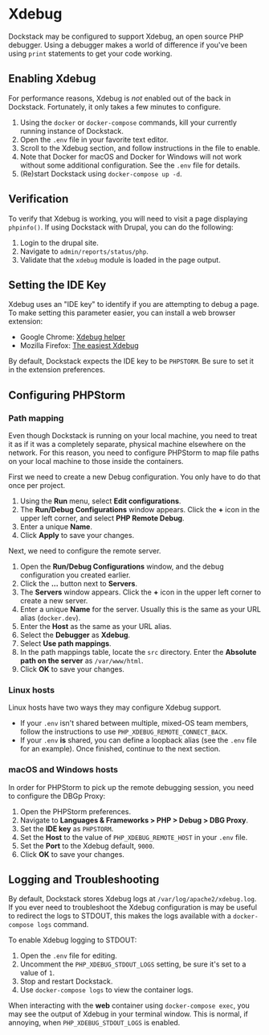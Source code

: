 # Xdebug

Dockstack may be configured to support Xdebug, an open source PHP debugger. Using a debugger makes a world of difference if you've been using `print` statements to get your code working.

## Enabling Xdebug

For performance reasons, Xdebug is *not* enabled out of the back in Dockstack. Fortunately, it only takes a few minutes to configure.

1. Using the `docker` or `docker-compose` commands, kill your currently running instance of Dockstack.
2. Open the `.env` file in your favorite text editor.
3. Scroll to the Xdebug section, and follow instructions in the file to enable.
4. Note that Docker for macOS and Docker for Windows will not work without some additional configuration. See the `.env` file for details.
5. (Re)start Dockstack using `docker-compose up -d`.

## Verification

To verify that Xdebug is working, you will need to visit a page displaying `phpinfo()`. If using Dockstack with Drupal, you can do the following:

1. Login to the drupal site.
2. Navigate to `admin/reports/status/php`.
3. Validate that the `xdebug` module is loaded in the page output.

## Setting the IDE Key

Xdebug uses an "IDE key" to identify if you are attempting to debug a page. To make setting this parameter easier, you can install a web browser extension:

* Google Chrome: [Xdebug helper](https://chrome.google.com/webstore/detail/xdebug-helper/eadndfjplgieldjbigjakmdgkmoaaaoc?hl=en)
* Mozilla Firefox: [The easiest Xdebug](https://addons.mozilla.org/en-US/firefox/addon/the-easiest-xdebug)

By default, Dockstack expects the IDE key to be `PHPSTORM`. Be sure to set it in the extension preferences.

## Configuring PHPStorm

### Path mapping

Even though Dockstack is running on your local machine, you need to treat it as if it was a completely separate, physical machine elsewhere on the network. For this reason, you need to configure PHPStorm to map file paths on your local machine to those inside the containers.

First we need to create a new Debug configuration. You only have to do that once per project.

1. Using the **Run** menu, select **Edit configurations**.
2. The **Run/Debug Configurations** window appears. Click the **+** icon in the upper left corner, and select **PHP Remote Debug**.
3. Enter a unique **Name**.
4. Click **Apply** to save your changes.

Next, we need to configure the remote server.

1. Open the **Run/Debug Configurations** window, and the debug configuration you created earlier.
2. Click the **...** button next to **Servers**.
3. The **Servers** window appears. Click the **+** icon in the upper left corner to create a new server.
4. Enter a unique **Name** for the server. Usually this is the same as your URL alias (`docker.dev`).
5. Enter the **Host** as the same as your URL alias.
6. Select the **Debugger** as **Xdebug**.
7. Select **Use path mappings**.
8. In the path mappings table, locate the `src` directory. Enter the **Absolute path on the server** as `/var/www/html`.
9. Click **OK** to save your changes.

### Linux hosts

Linux hosts have two ways they may configure Xdebug support.
* If your `.env` isn't shared between multiple, mixed-OS team members, follow the instructions to use  `PHP_XDEBUG_REMOTE_CONNECT_BACK`.
* If your `.env` **is** shared, you can define a loopback alias (see the `.env` file for an example). Once finished, continue to the next section.

### macOS and Windows hosts

In order for PHPStorm to pick up the remote debugging session, you need to configure the DBGp Proxy:

1. Open the PHPStorm preferences.
2. Navigate to **Languages & Frameworks &gt; PHP &gt; Debug &gt; DBG Proxy**.
3. Set the **IDE key** as `PHPSTORM`.
4. Set the **Host** to the value of `PHP_XDEBUG_REMOTE_HOST` in your `.env` file.
5. Set the **Port** to the Xdebug default, `9000`.
6. Click **OK** to save your changes.

## Logging and Troubleshooting

By default, Dockstack stores Xdebug logs at `/var/log/apache2/xdebug.log`. If you ever need to troubleshoot the Xdebug configuration is may be useful to redirect the logs to STDOUT, this makes the logs available with a `docker-compose logs` command.

To enable Xdebug logging to STDOUT:

1. Open the `.env` file for editing.
2. Uncomment the `PHP_XDEBUG_STDOUT_LOGS` setting, be sure it's set to a value of `1`.
3. Stop and restart Dockstack.
4. Use `docker-compose logs` to view the container logs.

When interacting with the **web** container using `docker-compose exec`, you may see the output of Xdebug in your terminal window. This is normal, if annoying, when `PHP_XDEBUG_STDOUT_LOGS` is enabled.
